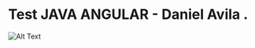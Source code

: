 # Test JAVA ANGULAR -  Daniel Avila . 

![Alt Text](https://media.giphy.com/media/29I1bYitdaXvLn6dqv/giphy.gif)



